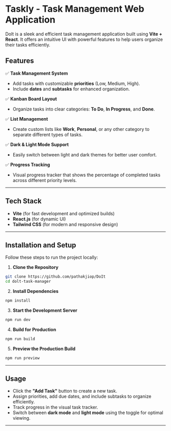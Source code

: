 # Taskly - Task Management Web Application

Dolt is a sleek and efficient task management application built using **Vite + React**. It offers an intuitive UI with powerful features to help users organize their tasks efficiently.

## Features

✅ **Task Management System**  
- Add tasks with customizable **priorities** (Low, Medium, High).  
- Include **dates** and **subtasks** for enhanced organization.  

✅ **Kanban Board Layout**  
- Organize tasks into clear categories: **To Do**, **In Progress**, and **Done**.  

✅ **List Management**  
- Create custom lists like **Work**, **Personal**, or any other category to separate different types of tasks.  

✅ **Dark & Light Mode Support**  
- Easily switch between light and dark themes for better user comfort.  

✅ **Progress Tracking**  
- Visual progress tracker that shows the percentage of completed tasks across different priority levels.  

---

## Tech Stack
- **Vite** (for fast development and optimized builds)  
- **React.js** (for dynamic UI)  
- **Tailwind CSS** (for modern and responsive design)  

---

## Installation and Setup
Follow these steps to run the project locally:

1. **Clone the Repository**
```bash
git clone https://github.com/pathakjiop/DoIt
cd dolt-task-manager
```

2. **Install Dependencies**
```bash
npm install
```

3. **Start the Development Server**
```bash
npm run dev
```

4. **Build for Production**
```bash
npm run build
```

5. **Preview the Production Build**
```bash
npm run preview
```

---

## Usage
- Click the **"Add Task"** button to create a new task.
- Assign priorities, add due dates, and include subtasks to organize efficiently.
- Track progress in the visual task tracker.
- Switch between **dark mode** and **light mode** using the toggle for optimal viewing.

---


